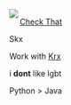 <img align="left" src="https://orhun.dev/img/crow.png">

[Check That](https://www.conservapedia.com/Best_arguments_against_homosexuality)   

Skx

Work with [Krx](https://github.com/Kash-001)

i **dont** like lgbt

Python > Java
